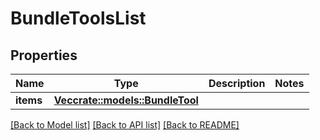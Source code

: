 # BundleToolsList

## Properties

Name | Type | Description | Notes
------------ | ------------- | ------------- | -------------
**items** | [**Vec<crate::models::BundleTool>**](BundleTool.md) |  | 

[[Back to Model list]](../README.md#documentation-for-models) [[Back to API list]](../README.md#documentation-for-api-endpoints) [[Back to README]](../README.md)


